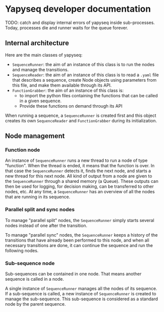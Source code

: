 # Yapyseq developer documentation

TODO: catch and display internal errors of yapyseq inside sub-processes.
	  Today, processes die and runner waits for the queue forever.

## Internal architecture

Here are the main classes of yapyseq:
* `SequenceRunner`: the aim of an instance of this class is to run the nodes 
  and manage the transitions.
* `SequenceReader`: the aim of an instance of this class is to read a `.yaml` 
  file that describes a sequence, create Node objects using parameters from this 
  file, and make them available through its API.
* `FunctionGrabber`: the aim of an instance of this class is:
   * to import the python files containing the functions that can be
     called in a given sequence.
   * Provide these functions on demand through its API

When running a sequence, a `SequenceRunner` is created first and this object 
creates its own `SequenceReader` and `FunctionGrabber` during its 
initialization.

## Node management

### Function node

An instance of `SequenceRunner` runs a new thread to run a node of type 
"function". When the thread is ended, it means that the function is over. In 
that case the `SequenceRunner` detects it, finds the next node, and starts a new 
thread for this next node. All kind of output from a node are given to the 
`SequenceRunner` through a shared memory (a Queue). These outputs can then be 
used for logging, for decision making, can be transferred to other nodes, etc.
At any time, a `SequenceRunner` has an overview of all the nodes that are
running in its sequence.

### Parallel split and sync nodes

To manage "parallel split" nodes, the `SequenceRunner` simply starts several 
nodes instead of one after the transition.

To manage "parallel sync" nodes, the `SequenceRunner` keeps a history of the
transitions that have already been performed to this node, and when all
necessary transitions are done, it can continue the sequence and run the
following nodes.

### Sub-sequence node

Sub-sequences can be contained in one node. That means another sequence is
called in a node.

A single instance of `SequenceRunner` manages all the nodes of its sequence. If
a sub-sequence is called, a new instance of `SequenceRunner` is created to
manage the sub-sequence. This sub-sequence is considered as a standard node by
the parent sequence.

